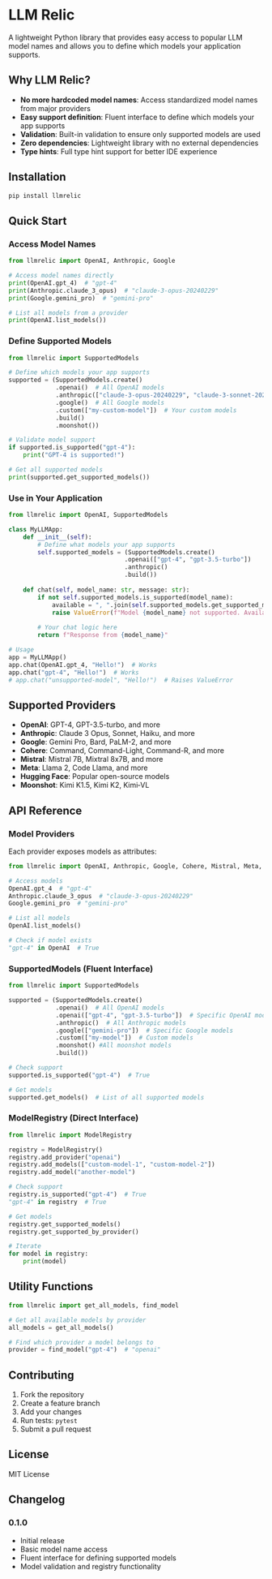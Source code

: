 # LLM Relic

A lightweight Python library that provides easy access to popular LLM model names and allows you to define which models your application supports.

## Why LLM Relic?

- **No more hardcoded model names**: Access standardized model names from major providers
- **Easy support definition**: Fluent interface to define which models your app supports
- **Validation**: Built-in validation to ensure only supported models are used
- **Zero dependencies**: Lightweight library with no external dependencies
- **Type hints**: Full type hint support for better IDE experience

## Installation

```bash
pip install llmrelic
```

## Quick Start

### Access Model Names

```python
from llmrelic import OpenAI, Anthropic, Google

# Access model names directly
print(OpenAI.gpt_4)  # "gpt-4"
print(Anthropic.claude_3_opus)  # "claude-3-opus-20240229"
print(Google.gemini_pro)  # "gemini-pro"

# List all models from a provider
print(OpenAI.list_models())
```

### Define Supported Models

```python
from llmrelic import SupportedModels

# Define which models your app supports
supported = (SupportedModels.create()
             .openai()  # All OpenAI models
             .anthropic(["claude-3-opus-20240229", "claude-3-sonnet-20240229"])  # Specific models
             .google()  # All Google models
             .custom(["my-custom-model"])  # Your custom models
             .build()
             .moonshot())

# Validate model support
if supported.is_supported("gpt-4"):
    print("GPT-4 is supported!")

# Get all supported models
print(supported.get_supported_models())
```

### Use in Your Application

```python
from llmrelic import OpenAI, SupportedModels

class MyLLMApp:
    def __init__(self):
        # Define what models your app supports
        self.supported_models = (SupportedModels.create()
                                .openai(["gpt-4", "gpt-3.5-turbo"])
                                .anthropic()
                                .build())
    
    def chat(self, model_name: str, message: str):
        if not self.supported_models.is_supported(model_name):
            available = ", ".join(self.supported_models.get_supported_models())
            raise ValueError(f"Model {model_name} not supported. Available: {available}")
        
        # Your chat logic here
        return f"Response from {model_name}"

# Usage
app = MyLLMApp()
app.chat(OpenAI.gpt_4, "Hello!")  # Works
app.chat("gpt-4", "Hello!")  # Works
# app.chat("unsupported-model", "Hello!")  # Raises ValueError
```

## Supported Providers

- **OpenAI**: GPT-4, GPT-3.5-turbo, and more
- **Anthropic**: Claude 3 Opus, Sonnet, Haiku, and more
- **Google**: Gemini Pro, Bard, PaLM-2, and more
- **Cohere**: Command, Command-Light, Command-R, and more
- **Mistral**: Mistral 7B, Mixtral 8x7B, and more
- **Meta**: Llama 2, Code Llama, and more
- **Hugging Face**: Popular open-source models
- **Moonshot**: Kimi K1.5, Kimi K2, Kimi‑VL

## API Reference

### Model Providers

Each provider exposes models as attributes:

```python
from llmrelic import OpenAI, Anthropic, Google, Cohere, Mistral, Meta, Huggingface, Moonshot

# Access models
OpenAI.gpt_4  # "gpt-4"
Anthropic.claude_3_opus  # "claude-3-opus-20240229"
Google.gemini_pro  # "gemini-pro"

# List all models
OpenAI.list_models()

# Check if model exists
"gpt-4" in OpenAI  # True
```

### SupportedModels (Fluent Interface)

```python
from llmrelic import SupportedModels

supported = (SupportedModels.create()
             .openai()  # All OpenAI models
             .openai(["gpt-4", "gpt-3.5-turbo"])  # Specific OpenAI models
             .anthropic()  # All Anthropic models
             .google(["gemini-pro"])  # Specific Google models
             .custom(["my-model"])  # Custom models
             .moonshot() #All moonshot models
             .build())

# Check support
supported.is_supported("gpt-4")  # True

# Get models
supported.get_models()  # List of all supported models
```

### ModelRegistry (Direct Interface)

```python
from llmrelic import ModelRegistry

registry = ModelRegistry()
registry.add_provider("openai")
registry.add_models(["custom-model-1", "custom-model-2"])
registry.add_model("another-model")

# Check support
registry.is_supported("gpt-4")  # True
"gpt-4" in registry  # True

# Get models
registry.get_supported_models()
registry.get_supported_by_provider()

# Iterate
for model in registry:
    print(model)
```

## Utility Functions

```python
from llmrelic import get_all_models, find_model

# Get all available models by provider
all_models = get_all_models()

# Find which provider a model belongs to
provider = find_model("gpt-4")  # "openai"
```

## Contributing

1. Fork the repository
2. Create a feature branch
3. Add your changes
4. Run tests: `pytest`
5. Submit a pull request

## License

MIT License

## Changelog

### 0.1.0

- Initial release
- Basic model name access
- Fluent interface for defining supported models
- Model validation and registry functionality
